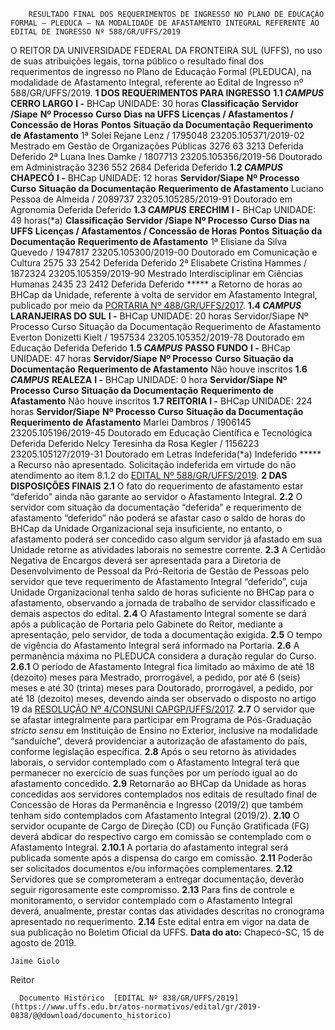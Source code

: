         RESULTADO FINAL DOS REQUERIMENTOS DE INGRESSO NO PLANO DE EDUCAÇÃO FORMAL – PLEDUCA – NA MODALIDADE DE AFASTAMENTO INTEGRAL REFERENTE AO EDITAL DE INGRESSO Nº 588/GR/UFFS/2019  

 O REITOR DA UNIVERSIDADE FEDERAL DA FRONTEIRA SUL (UFFS), no uso de suas atribuições legais, torna público o resultado final dos requerimentos de ingresso no Plano de Educação Formal (PLEDUCA), na modalidade de Afastamento Integral, referente ao Edital de Ingresso nº 588/GR/UFFS/2019.  **1 DOS REQUERIMENTOS PARA INGRESSO** **1.1 *CAMPUS***  **CERRO LARGO** **I -**  BHCap UNIDADE: 30 horas     **Classificação**   **Servidor** **/Siape**   **Nº Processo**   **Curso**   **Dias na UFFS**   **Licenças / Afastamentos / Concessão de Horas**   **Pontos**   **Situação da Documentação**   **Requerimento de Afastamento**     1ª   Solei Rejane Lenz / 1795048   23205.105371/2019-02   Mestrado em Gestão de Organizações Públicas   3276   63   3213   Deferida   Deferido     2ª   Luana Ines Damke / 1807713   23205.105356/2019-56   Doutorado em Administração   3236   552   2684   Deferida   Deferido     **1.2 *CAMPUS***  **CHAPECÓ** **I -**  BHCap UNIDADE: 12 horas     **Servidor/Siape**   **Nº Processo**   **Curso**   **Situação da Documentação**   **Requerimento de Afastamento**     Luciano Pessoa de Almeida / 2089737   23205.105285/2019-91   Doutorado em Agronomia   Deferida   Deferido     **1.3 *CAMPUS***  **ERECHIM** **I -**  BHCap UNIDADE: 49 horas(*a)     **Classificação**   **Servidor** **/Siape**   **Nº Processo**   **Curso**   **Dias na UFFS**   **Licenças / Afastamentos / Concessão de Horas**   **Pontos**   **Situação da Documentação**   **Requerimento de Afastamento**     1ª   Elisiane da Silva Quevedo / 1947817   23205.105300/2019-00   Doutorado em Comunicação e Cultura   2575   33   2542   Deferida   Deferido     2ª   Elisabete Cristina Hammes / 1872324   23205.105359/2019-90   Mestrado Interdisciplinar em Ciências Humanas   2435   23   2412   Deferida   Deferido     *****  a Retorno de horas ao BHCap da Unidade, referente à volta de servidor em Afastamento Integral, publicado por meio da [PORTARIA Nº 488/GR/UFFS/2017](https://www.uffs.edu.br/atos-normativos/portaria/gr/2017-0488). **1.4 *CAMPUS***  **LARANJEIRAS DO SUL** **I -**  BHCap UNIDADE: 20 horas     Servidor/Siape   Nº Processo   Curso   Situação da Documentação   Requerimento de Afastamento     Everton Donizetti Kielt / 1957534   23205.105352/2019-78   Doutorado em Educação   Deferida   Deferido     **1.5 *CAMPUS***  **PASSO FUNDO** **I -**  BHCap UNIDADE: 47 horas     **Servidor/Siape**   **Nº Processo**   **Curso**   **Situação da Documentação**   **Requerimento de Afastamento**     Não houve inscritos     **1.6 *CAMPUS***  **REALEZA** **I -**  BHCap UNIDADE: 0 hora     **Servidor/Siape**   **Nº Processo**   **Curso**   **Situação da Documentação**   **Requerimento de Afastamento**     Não houve inscritos     **1.7 REITORIA** **I -**  BHCap UNIDADE: 224 horas     **Servidor/Siape**   **Nº Processo**   **Curso**   **Situação da Documentação**   **Requerimento de Afastamento**     Marlei Dambros / 1906145   23205.105196/2019-45   Doutorado em Educação Científica e Tecnológica   Deferida   Deferido     Nelcy Teresinha da Rosa Kegler / 1156223   23205.105127/2019-31   Doutorado em Letras   Indeferida(*a)   Indeferido     *****  a Recurso não apresentado. Solicitação indeferida em virtude do não atendimento ao item 8.1.2 do [EDITAL Nº 588/GR/UFFS/2019](https://www.uffs.edu.br/atos-normativos/edital/gr/2019-0588).  **2 DAS DISPOSIÇÕES FINAIS** **2.1**  O fato do requerimento de afastamento estar “deferido” ainda não garante ao servidor o Afastamento Integral. **2.2**  O servidor com situação da documentação “deferida” e requerimento de afastamento “deferido” não poderá se afastar caso o saldo de horas do BHCap da Unidade Organizacional seja insuficiente, no entanto, o afastamento poderá ser concedido caso algum servidor já afastado em sua Unidade retorne as atividades laborais no semestre corrente. **2.3**  A Certidão Negativa de Encargos deverá ser apresentada para a Diretoria de Desenvolvimento de Pessoal da Pró-Reitoria de Gestão de Pessoas pelo servidor que teve requerimento de Afastamento Integral “deferido”, cuja Unidade Organizacional tenha saldo de horas suficiente no BHCap para o afastamento, observando a jornada de trabalho de servidor classificado e demais aspectos do edital. **2.4**  O Afastamento Integral somente se dará após a publicação de Portaria pelo Gabinete do Reitor, mediante a apresentação, pelo servidor, de toda a documentação exigida. **2.5**  O tempo de vigência do Afastamento Integral será informado na Portaria. **2.6**  A permanência máxima no PLEDUCA considera a duração regular do Curso. **2.6.1**  O período de Afastamento Integral fica limitado ao máximo de até 18 (dezoito) meses para Mestrado, prorrogável, a pedido, por até 6 (seis) meses e até 30 (trinta) meses para Doutorado, prorrogável, a pedido, por até 18 (dezoito) meses, devendo ainda ser observado o disposto no artigo 19 da [RESOLUÇÃO Nº 4/CONSUNI CAPGP/UFFS/2017](https://www.uffs.edu.br/atos-normativos/resolucao/consunicapgp/2017-0004). **2.7**  O servidor que se afastar integralmente para participar em Programa de Pós-Graduação *stricto sensu*  em Instituição de Ensino no Exterior, inclusive na modalidade “sanduíche”, deverá providenciar a autorização de afastamento do país, conforme legislação específica. **2.8**  Após o seu retorno às atividades laborais, o servidor contemplado com o Afastamento Integral terá que permanecer no exercício de suas funções por um período igual ao do afastamento concedido. **2.9**  Retornarão ao BHCap da Unidade as horas concedidas aos servidores contemplados nos editais de resultado final de Concessão de Horas da Permanência e Ingresso (2019/2) que também tenham sido contemplados com Afastamento Integral (2019/2). **2.10**  O servidor ocupante de Cargo de Direção (CD) ou Função Gratificada (FG) deverá abdicar do respectivo cargo em comissão se contemplado com o Afastamento Integral. **2.10.1**  A portaria do afastamento integral será publicada somente após a dispensa do cargo em comissão. **2.11**  Poderão ser solicitados documentos e/ou informações complementares. **2.12**  Servidores que se comprometeram a entregar documentação, deverão seguir rigorosamente este compromisso. **2.13**  Para fins de controle e monitoramento, o servidor contemplado com o Afastamento Integral deverá, anualmente, prestar contas das atividades descritas no cronograma apresentado no requerimento. **2.14**  Este edital entra em vigor na data de sua publicação no Boletim Oficial da UFFS.        **Data do ato:** Chapecó-SC, 15 de agosto de 2019.   
 

    Jaime Giolo   
 Reitor 

      Documento Histórico  [EDITAL Nº 838/GR/UFFS/2019](https://www.uffs.edu.br/atos-normativos/edital/gr/2019-0838/@@download/documento_historico)     
      